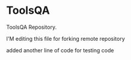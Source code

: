 # ToolsQA

ToolsQA Repository.

I'M editing this file for forking remote repository

added another line of code for testing code
